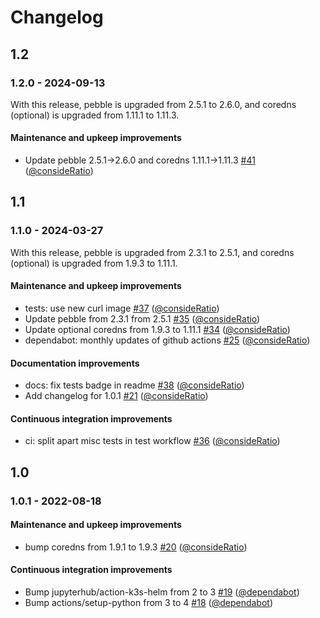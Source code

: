 # Changelog

## 1.2

### 1.2.0 - 2024-09-13

With this release, pebble is upgraded from 2.5.1 to 2.6.0, and coredns
(optional) is upgraded from 1.11.1 to 1.11.3.

#### Maintenance and upkeep improvements

- Update pebble 2.5.1->2.6.0 and coredns 1.11.1->1.11.3 [#41](https://github.com/jupyterhub/pebble-helm-chart/pull/41) ([@consideRatio](https://github.com/consideRatio))

## 1.1

### 1.1.0 - 2024-03-27

With this release, pebble is upgraded from 2.3.1 to 2.5.1, and coredns
(optional) is upgraded from 1.9.3 to 1.11.1.

#### Maintenance and upkeep improvements

- tests: use new curl image [#37](https://github.com/jupyterhub/pebble-helm-chart/pull/37) ([@consideRatio](https://github.com/consideRatio))
- Update pebble from 2.3.1 from 2.5.1 [#35](https://github.com/jupyterhub/pebble-helm-chart/pull/35) ([@consideRatio](https://github.com/consideRatio))
- Update optional coredns from 1.9.3 to 1.11.1 [#34](https://github.com/jupyterhub/pebble-helm-chart/pull/34) ([@consideRatio](https://github.com/consideRatio))
- dependabot: monthly updates of github actions [#25](https://github.com/jupyterhub/pebble-helm-chart/pull/25) ([@consideRatio](https://github.com/consideRatio))

#### Documentation improvements

- docs: fix tests badge in readme [#38](https://github.com/jupyterhub/pebble-helm-chart/pull/38) ([@consideRatio](https://github.com/consideRatio))
- Add changelog for 1.0.1 [#21](https://github.com/jupyterhub/pebble-helm-chart/pull/21) ([@consideRatio](https://github.com/consideRatio))

#### Continuous integration improvements

- ci: split apart misc tests in test workflow [#36](https://github.com/jupyterhub/pebble-helm-chart/pull/36) ([@consideRatio](https://github.com/consideRatio))

## 1.0

### 1.0.1 - 2022-08-18

#### Maintenance and upkeep improvements

- bump coredns from 1.9.1 to 1.9.3 [#20](https://github.com/jupyterhub/pebble-helm-chart/pull/20) ([@consideRatio](https://github.com/consideRatio))

#### Continuous integration improvements

- Bump jupyterhub/action-k3s-helm from 2 to 3 [#19](https://github.com/jupyterhub/pebble-helm-chart/pull/19) ([@dependabot](https://github.com/dependabot))
- Bump actions/setup-python from 3 to 4 [#18](https://github.com/jupyterhub/pebble-helm-chart/pull/18) ([@dependabot](https://github.com/dependabot))
